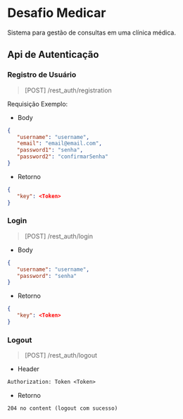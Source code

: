 # Desafio Medicar

Sistema para gestão de consultas em uma clínica médica.

## Api de Autenticação

### Registro de Usuário

> [POST] /rest_auth/registration

Requisição Exemplo:

- Body

```json
{
   "username": "username",
   "email": "email@email.com",
   "password1": "senha",
   "password2": "confirmarSenha"
}
```

- Retorno

```json
{
   "key": <Token>
}

```

### Login

> [POST] /rest_auth/login

- Body

```json
{
   "username": "username",
   "password": "senha"
}
```

- Retorno

```json
{
   "key": <Token>
}
```

### Logout

> [POST] /rest_auth/logout

- Header

```txt
Authorization: Token <Token>
```

- Retorno

```txt
204 no content (logout com sucesso)
```
